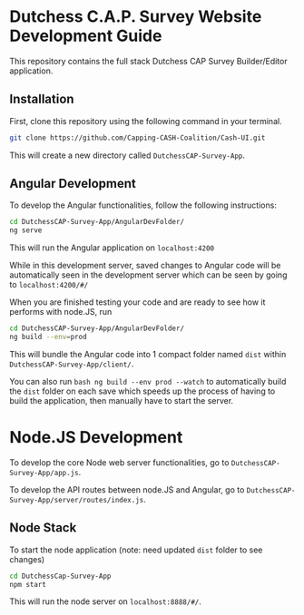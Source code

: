 # Dutchess C.A.P. Survey Website Development Guide

This repository contains the full stack Dutchess CAP Survey Builder/Editor application.

## Installation

First, clone this repository using the following command in your terminal.

```bash
git clone https://github.com/Capping-CASH-Coalition/Cash-UI.git
```
This will create a new directory called `DutchessCAP-Survey-App`.

## Angular Development

To develop the Angular functionalities, follow the following instructions:

```bash
cd DutchessCAP-Survey-App/AngularDevFolder/
ng serve
```

This will run the Angular application on `localhost:4200`

While in this development server, saved changes to Angular code will be automatically seen in the development server which can be seen by going to `localhost:4200/#/`

When you are finished testing your code and are ready to see how it performs with node.JS, run

```bash
cd DutchessCAP-Survey-App/AngularDevFolder/
ng build --env=prod
```

This will bundle the Angular code into 1 compact folder named `dist` within `DutchessCAP-Survey-App/client/`.

You can also run `bash ng build --env prod --watch` to automatically build the `dist` folder on each save which speeds up the process of having to build the application, then manually have to start the server.

# Node.JS Development

To develop the core Node web server functionalities, go to `DutchessCAP-Survey-App/app.js`.

To develop the API routes between node.JS and Angular, go to `DutchessCAP-Survey-App/server/routes/index.js`.

## Node Stack

To start the node application (note: need updated `dist` folder to see changes) 

```bash
cd DutchessCap-Survey-App
npm start
```

This will run the node server on `localhost:8888/#/`.
